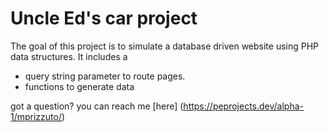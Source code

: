 # Uncle Ed's car project

The goal of this project is to simulate a database driven website using PHP data structures. It includes a 
- query string parameter to route pages.
- functions to generate data

got a question? you can reach me [here] (https://peprojects.dev/alpha-1/mprizzuto/)
